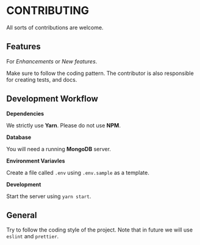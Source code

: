 # CONTRIBUTING

All sorts of contributions are welcome.

## Features

For *Enhancements* or *New features*.

Make sure to follow the coding pattern. The contributor is also responsible for creating tests, and docs.

## Development Workflow

**Dependencies**

We strictly use **Yarn**. Please do not use **NPM**.

**Database**

You will need a running **MongoDB** server.

**Environment Variavles**

Create a file called `.env` using `.env.sample` as a template.

**Development**

Start the server using `yarn start`.

## General

Try to follow the coding style of the project. Note that in future we will use `eslint` and `prettier`.
